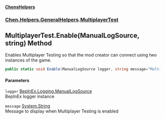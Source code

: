 #### [ChensHelpers](index 'index')
### [Chen.Helpers.GeneralHelpers](Chen_Helpers_GeneralHelpers 'Chen.Helpers.GeneralHelpers').[MultiplayerTest](Chen_Helpers_GeneralHelpers_MultiplayerTest 'Chen.Helpers.GeneralHelpers.MultiplayerTest')
## MultiplayerTest.Enable(ManualLogSource, string) Method
Enables Multiplayer Testing so that the mod creator can connect using two instances of the game.  
```csharp
public static void Enable(ManualLogSource logger, string message="Multiplayer Testing is enabled! If you see this message, report this as a bug to the mod developer!");
```
#### Parameters
<a name='Chen_Helpers_GeneralHelpers_MultiplayerTest_Enable(ManualLogSource_string)_logger'></a>
`logger` [BepInEx.Logging.ManualLogSource](https://docs.microsoft.com/en-us/dotnet/api/BepInEx.Logging.ManualLogSource 'BepInEx.Logging.ManualLogSource')  
BepInEx logger instance
  
<a name='Chen_Helpers_GeneralHelpers_MultiplayerTest_Enable(ManualLogSource_string)_message'></a>
`message` [System.String](https://docs.microsoft.com/en-us/dotnet/api/System.String 'System.String')  
Message to display when Multiplayer Testing is enabled
  

